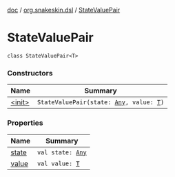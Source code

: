 [doc](../../index.md) / [org.snakeskin.dsl](../index.md) / [StateValuePair](./index.md)

# StateValuePair

`class StateValuePair<T>`

### Constructors

| Name | Summary |
|---|---|
| [&lt;init&gt;](-init-.md) | `StateValuePair(state: `[`Any`](https://kotlinlang.org/api/latest/jvm/stdlib/kotlin/-any/index.html)`, value: `[`T`](index.md#T)`)` |

### Properties

| Name | Summary |
|---|---|
| [state](state.md) | `val state: `[`Any`](https://kotlinlang.org/api/latest/jvm/stdlib/kotlin/-any/index.html) |
| [value](value.md) | `val value: `[`T`](index.md#T) |
